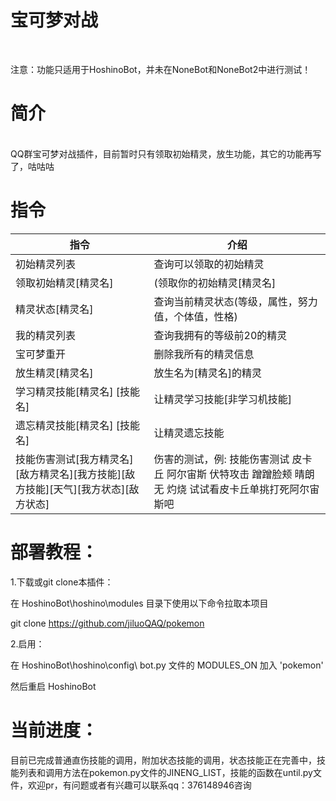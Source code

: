 <h1>宝可梦对战</h1></br>

注意：功能只适用于HoshinoBot，并未在NoneBot和NoneBot2中进行测试！</br>

<h1>简介</h1></br>
QQ群宝可梦对战插件，目前暂时只有领取初始精灵，放生功能，其它的功能再写了，咕咕咕</br>

<h1>指令</h1>

| 指令 | 介绍 |
| --- | --- | 
| 初始精灵列表 | 查询可以领取的初始精灵 |
| 领取初始精灵[精灵名] | (领取你的初始精灵[精灵名] |
| 精灵状态[精灵名] | 查询当前精灵状态(等级，属性，努力值，个体值，性格) |
| 我的精灵列表 | 查询我拥有的等级前20的精灵 |
| 宝可梦重开 | 删除我所有的精灵信息 |
| 放生精灵[精灵名] | 放生名为[精灵名]的精灵 |
| 学习精灵技能[精灵名] [技能名] | 让精灵学习技能[非学习机技能] |
| 遗忘精灵技能[精灵名] [技能名] | 让精灵遗忘技能 |
| 技能伤害测试[我方精灵名][敌方精灵名][我方技能][敌方技能][天气][我方状态][敌方状态] | 伤害的测试，例: 技能伤害测试 皮卡丘 阿尔宙斯 伏特攻击 蹭蹭脸颊 晴朗 无 灼烧 试试看皮卡丘单挑打死阿尔宙斯吧|

<h1>部署教程：</h1>
1.下载或git clone本插件：</br>

在 HoshinoBot\hoshino\modules 目录下使用以下命令拉取本项目</br>

git clone https://github.com/jiluoQAQ/pokemon</br>

2.启用：</br>

在 HoshinoBot\hoshino\config\ bot.py 文件的 MODULES_ON 加入 'pokemon'</br>

然后重启 HoshinoBot</br>

<h1>当前进度：</h1>
目前已完成普通直伤技能的调用，附加状态技能的调用，状态技能正在完善中，技能列表和调用方法在pokemon.py文件的JINENG_LIST，技能的函数在until.py文件，欢迎pr，有问题或者有兴趣可以联系qq：376148946咨询
